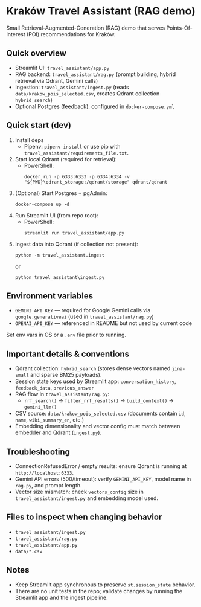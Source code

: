 # Kraków Travel Assistant (RAG demo)

Small Retrieval-Augmented-Generation (RAG) demo that serves Points-Of-Interest (POI) recommendations for Kraków.

## Quick overview
- Streamlit UI: `travel_assistant/app.py`
- RAG backend: `travel_assistant/rag.py` (prompt building, hybrid retrieval via Qdrant, Gemini calls)
- Ingestion: `travel_assistant/ingest.py` (reads `data/krakow_pois_selected.csv`, creates Qdrant collection `hybrid_search`)
- Optional Postgres (feedback): configured in `docker-compose.yml`

## Quick start (dev)
1. Install deps
   - Pipenv: `pipenv install` or use pip with `travel_assistant/requirements_file.txt`.
2. Start local Qdrant (required for retrieval):
   - PowerShell:
     ```
     docker run -p 6333:6333 -p 6334:6334 -v "${PWD}\qdrant_storage:/qdrant/storage" qdrant/qdrant
     ```
3. (Optional) Start Postgres + pgAdmin:
   ```
   docker-compose up -d
   ```
4. Run Streamlit UI (from repo root):
   - PowerShell:
     ```
     streamlit run travel_assistant/app.py
     ```
5. Ingest data into Qdrant (if collection not present):
   ```
   python -m travel_assistant.ingest
   ```
   or
   ```
   python travel_assistant\ingest.py
   ```

## Environment variables
- `GEMINI_API_KEY` — required for Google Gemini calls via `google.generativeai` (used in `travel_assistant/rag.py`)
- `OPENAI_API_KEY` — referenced in README but not used by current code

Set env vars in OS or a `.env` file prior to running.

## Important details & conventions
- Qdrant collection: `hybrid_search` (stores dense vectors named `jina-small` and sparse BM25 payloads).
- Session state keys used by Streamlit app: `conversation_history`, `feedback_data`, `previous_answer`
- RAG flow in `travel_assistant/rag.py`:
  - `rrf_search()` → `filter_rrf_results()` → `build_context()` → `gemini_llm()`
- CSV source: `data/krakow_pois_selected.csv` (documents contain `id`, `name`, `wiki_summary_en`, etc.)
- Embedding dimensionality and vector config must match between embedder and Qdrant (`ingest.py`).

## Troubleshooting
- ConnectionRefusedError / empty results: ensure Qdrant is running at `http://localhost:6333`.
- Gemini API errors (500/timeout): verify `GEMINI_API_KEY`, model name in `rag.py`, and prompt length.
- Vector size mismatch: check `vectors_config` size in `travel_assistant/ingest.py` and embedding model used.

## Files to inspect when changing behavior
- `travel_assistant/ingest.py`
- `travel_assistant/rag.py`
- `travel_assistant/app.py`
- `data/*.csv`

## Notes
- Keep Streamlit app synchronous to preserve `st.session_state` behavior.
- There are no unit tests in the repo; validate changes by running the Streamlit app and the ingest pipeline.